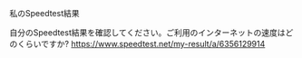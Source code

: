 私のSpeedtest結果

自分のSpeedtest結果を確認してください。ご利用のインターネットの速度はどのくらいですか? https://www.speedtest.net/my-result/a/6356129914